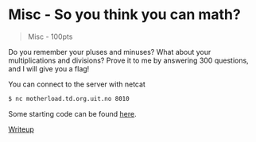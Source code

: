# Misc - So you think you can math?
> Misc - 100pts

Do you remember your pluses and minuses? What about your multiplications and divisions?
Prove it to me by answering 300 questions, and I will give you a flag!

You can connect to the server with netcat
```bash
$ nc motherload.td.org.uit.no 8010
```
Some starting code can be found [here](src/solve.py).

[Writeup](writeup.md)
